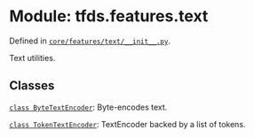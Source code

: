 <div itemscope itemtype="http://developers.google.com/ReferenceObject">
<meta itemprop="name" content="tfds.features.text" />
<meta itemprop="path" content="Stable" />
</div>

# Module: tfds.features.text



Defined in [`core/features/text/__init__.py`](https://github.com/tensorflow/datasets/tree/master/tensorflow_datasets/core/features/text/__init__.py).

Text utilities.

## Classes

[`class ByteTextEncoder`](../../tfds/features/text/ByteTextEncoder.md): Byte-encodes text.

[`class TokenTextEncoder`](../../tfds/features/text/TokenTextEncoder.md): TextEncoder backed by a list of tokens.

